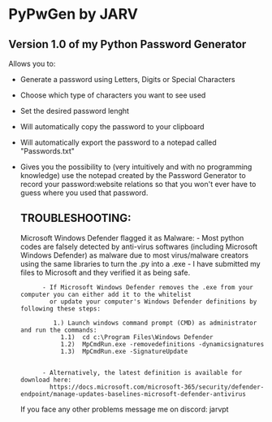 # PyPwGen by JARV

## Version 1.0 of my Python Password Generator

Allows you to: <br>
- Generate a password using Letters, Digits or Special Characters <br>
- Choose which type of characters you want to see used <br>
- Set the desired password lenght <br>
- Will automatically copy the password to your clipboard <br>
- Will automatically export the password to a notepad called "Passwords.txt" <br>
- Gives you the possibility to (very intuitively and with no programming knowledge) use the notepad created by the Password Generator to record your password:website relations so that you won't ever have to guess where you used that password. <br>


  ## TROUBLESHOOTING:

    Microsoft Windows Defender flagged it as Malware: 
      - Most python codes are falsely detected by anti-virus softwares (including Microsoft Windows Defender)
        as malware due to most virus/malware creators using the same libraries to turn the .py into a .exe 
      - I have submitted my files to Microsoft and they verified it as being safe. 

            - If Microsoft Windows Defender removes the .exe from your computer you can either add it to the whitelist
              or update your computer's Windows Defender definitions by following these steps: 
            
               1.) Launch windows command prompt (CMD) as administrator and run the commands: 
                 1.1)  cd c:\Program Files\Windows Defender 
                 1.2)  MpCmdRun.exe -removedefinitions -dynamicsignatures
                 1.3)  MpCmdRun.exe -SignatureUpdate
              

            - Alternatively, the latest definition is available for download here: 
              https://docs.microsoft.com/microsoft-365/security/defender-endpoint/manage-updates-baselines-microsoft-defender-antivirus

  If you face any other problems message me on discord: jarvpt
